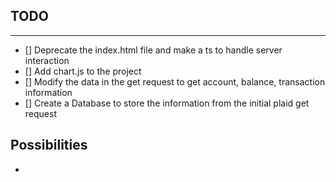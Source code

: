 ## TODO
---
- [] Deprecate the index.html file and make a ts to handle server interaction
- [] Add chart.js to the project
- [] Modify the data in the get request to get account, balance, transaction information 
- [] Create a Database to store the information from the initial plaid get request

## Possibilities

- 
